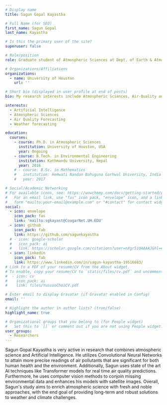 ```yaml
---
# Display name
title: Sagun Gopal Kayastha

# Full Name (for SEO)
first_name: Sagun Gopal
last_name: Kayastha

# Is this the primary user of the site?
superuser: false

# Role/position
role: Graduate student of Atmospheric Sciences at Dept. of Earth & Atmospheric Sciences

# Organizations/Affiliations
organizations:
  - name: University of Houston
    url: ''

# Short bio (displayed in user profile at end of posts)
bio: My research interests include Atmospheric Sciences, Air-Quality and Artifical Intelligence.

interests:
  - Artificial Intelligence
  - Atmospheric Sciences
  - Air Quality Forecasting
  - Weather forecasting

education:
  courses:
    - course: Ph.D. in Atmospheric Sciences
      institution: University of Houston, USA
      year: Ongoing
    - course: B.Tech. in Environmental Engineering
      institution: Kathmandu University, Nepal
      year: 2016
    # - course: B.Sc. in Mathematics
    #   institution: Hemwati Nandan Bahuguna Garhwal University, India
    #   year: 2017

# Social/Academic Networking
# For available icons, see: https://wowchemy.com/docs/getting-started/page-builder/#icons
#   For an email link, use "fas" icon pack, "envelope" icon, and a link in the
#   form "mailto:your-email@example.com" or "#contact" for contact widget.
social:
  - icon: envelope
    icon_pack: fas
    link: 'mailto:sgkayast@CougarNet.UH.EDU'
  - icon: github
    icon_pack: fab
    link: https://github.com/sagunkayastha
  # - icon: google-scholar
  #   icon_pack: ai
  #   link: https://scholar.google.com/citations?user=nXgr5iUAAAAJ&hl=en
  - icon: linkedin
    icon_pack: fab
    link: https://www.linkedin.com/in/sagun-kayastha-19516683/
# Link to a PDF of your resume/CV from the About widget.
# To enable, copy your resume/CV to `static/files/cv.pdf` and uncomment the lines below.
#  - icon: cv
#    icon_pack: ai
#    link: files/YunsooChoiCV.pdf

# Enter email to display Gravatar (if Gravatar enabled in Config)
email: ''

# Highlight the author in author lists? (true/false)
highlight_name: true

# Organizational groups that you belong to (for People widget)
#   Set this to `[]` or comment out if you are not using People widget.
user_groups:
  - Researchers 
---
```

Sagun Gopal Kayastha is very active in research that combines atmospheric science and Artificial Intelligence. He utilizes Convolutional Neural Networks to attain more precise readings of air pollutants that are significant for both human health and the environment. Additionally, Sagun uses state of the art AI techniques like Transformer models for real time air quality predictions. Furthermore, he uses computer vision methods to conjoin missing environmental data and enhances his models with satellite images. Overall, Sagun's study aims to enrich atmospheric science with fresh and noble approaches, with the end goal of providing long-term and robust solutions to weather and climate challenges.






